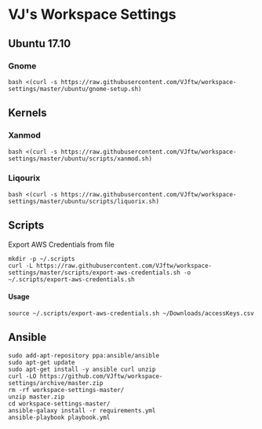 # VJ's Workspace Settings

## Ubuntu 17.10

### Gnome
```
bash <(curl -s https://raw.githubusercontent.com/VJftw/workspace-settings/master/ubuntu/gnome-setup.sh)
```

## Kernels

### Xanmod
```
bash <(curl -s https://raw.githubusercontent.com/VJftw/workspace-settings/master/ubuntu/scripts/xanmod.sh)
```

### Liqourix
```
bash <(curl -s https://raw.githubusercontent.com/VJftw/workspace-settings/master/ubuntu/scripts/liquorix.sh)
```

## Scripts
Export AWS Credentials from file
```
mkdir -p ~/.scripts
curl -L https://raw.githubusercontent.com/VJftw/workspace-settings/master/scripts/export-aws-credentials.sh -o ~/.scripts/export-aws-credentials.sh
```

#### Usage
```
source ~/.scripts/export-aws-credentials.sh ~/Downloads/accessKeys.csv
```

## Ansible

```
sudo add-apt-repository ppa:ansible/ansible
sudo apt-get update
sudo apt-get install -y ansible curl unzip
curl -LO https://github.com/VJftw/workspace-settings/archive/master.zip
rm -rf workspace-settings-master/
unzip master.zip
cd workspace-settings-master/
ansible-galaxy install -r requirements.yml
ansible-playbook playbook.yml
```
